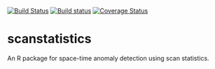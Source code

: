 [![Build Status](https://travis-ci.org/BenjaK/scanstatistics.svg?branch=master)](https://travis-ci.org/BenjaK/scanstatistics)
[![Build status](https://ci.appveyor.com/api/projects/status/tbd7gs7n2aaa1yvf/branch/master?svg=true)](https://ci.appveyor.com/project/BenjaK/scanstatistics/branch/master)
[![Coverage Status](https://coveralls.io/repos/github/BenjaK/scanstatistics/badge.svg?branch=master)](https://coveralls.io/github/BenjaK/scanstatistics?branch=master)

# scanstatistics
An R package for space-time anomaly detection using scan statistics.
